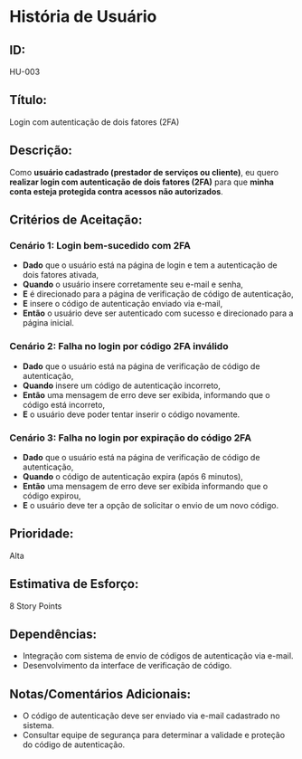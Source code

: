 # **História de Usuário**

## **ID:**  
HU-003

## **Título:**  
Login com autenticação de dois fatores (2FA)

## **Descrição:**  
Como **usuário cadastrado (prestador de serviços ou cliente)**, eu quero **realizar login com autenticação de dois fatores (2FA)** para que **minha conta esteja protegida contra acessos não autorizados**.

## **Critérios de Aceitação:**

### Cenário 1: Login bem-sucedido com 2FA
- **Dado** que o usuário está na página de login e tem a autenticação de dois fatores ativada,
- **Quando** o usuário insere corretamente seu e-mail e senha,
- **E** é direcionado para a página de verificação de código de autenticação,
- **E** insere o código de autenticação enviado via e-mail,
- **Então** o usuário deve ser autenticado com sucesso e direcionado para a página inicial.

### Cenário 2: Falha no login por código 2FA inválido
- **Dado** que o usuário está na página de verificação de código de autenticação,
- **Quando** insere um código de autenticação incorreto,
- **Então** uma mensagem de erro deve ser exibida, informando que o código está incorreto,
- **E** o usuário deve poder tentar inserir o código novamente.

### Cenário 3: Falha no login por expiração do código 2FA
- **Dado** que o usuário está na página de verificação de código de autenticação,
- **Quando** o código de autenticação expira (após 6 minutos),
- **Então** uma mensagem de erro deve ser exibida informando que o código expirou,
- **E** o usuário deve ter a opção de solicitar o envio de um novo código.

## **Prioridade:**  
Alta

## **Estimativa de Esforço:**  
8 Story Points

## **Dependências:**  
- Integração com sistema de envio de códigos de autenticação via e-mail.
- Desenvolvimento da interface de verificação de código.

## **Notas/Comentários Adicionais:**
- O código de autenticação deve ser enviado via e-mail cadastrado no sistema.
- Consultar equipe de segurança para determinar a validade e proteção do código de autenticação.
